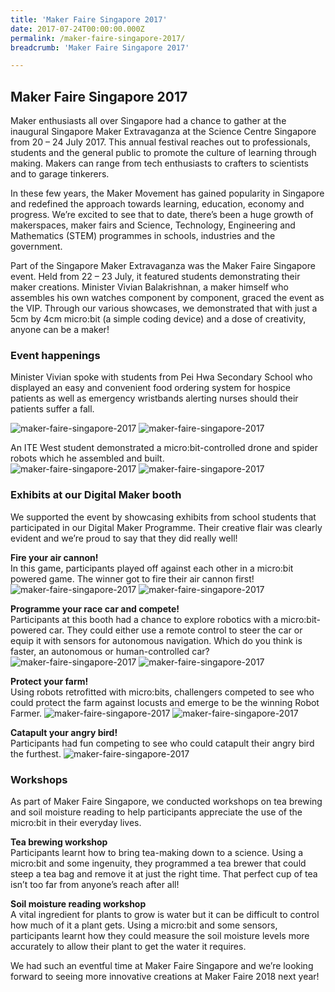```yaml
---
title: 'Maker Faire Singapore 2017'
date: 2017-07-24T00:00:00.000Z
permalink: /maker-faire-singapore-2017/
breadcrumb: 'Maker Faire Singapore 2017'

---
```



## Maker Faire Singapore 2017

Maker enthusiasts all over Singapore had a chance to gather at the inaugural Singapore Maker Extravaganza at the Science Centre Singapore from 20 – 24 July 2017. This annual festival reaches out to professionals, students and the general public to promote the culture of learning through making. Makers can range from tech enthusiasts to crafters to scientists and to garage tinkerers.

In these few years, the Maker Movement has gained popularity in Singapore and redefined the approach towards learning, education, economy and progress. We’re excited to see that to date, there’s been a huge growth of makerspaces, maker fairs and Science, Technology, Engineering and Mathematics (STEM) programmes in schools, industries and the government.

Part of the Singapore Maker Extravaganza was the Maker Faire Singapore event. Held from 22 – 23 July, it featured students demonstrating their maker creations. Minister Vivian Balakrishnan, a maker himself who assembles his own watches component by component, graced the event as the VIP. Through our various showcases, we demonstrated that with just a 5cm by 4cm micro:bit (a simple coding device) and a dose of creativity, anyone can be a maker!

### Event happenings
Minister Vivian spoke with students from Pei Hwa Secondary School who displayed an easy and convenient food ordering system for hospice patients as well as emergency wristbands alerting nurses should their patients suffer a fall.

![maker-faire-singapore-2017](/images/stories/features/maker-faire-singapore-2017/maker-faire-singapore-2017-1.jpg)
![maker-faire-singapore-2017](/images/stories/features/maker-faire-singapore-2017/maker-faire-singapore-2017-2.jpg)

An ITE West student demonstrated a micro:bit-controlled drone and spider robots which he assembled and built.<br>
![maker-faire-singapore-2017](/images/stories/features/maker-faire-singapore-2017/maker-faire-singapore-2017-3.jpg)
![maker-faire-singapore-2017](/images/stories/features/maker-faire-singapore-2017/maker-faire-singapore-2017-4.jpg)

### Exhibits at our Digital Maker booth
We supported the event by showcasing exhibits from school students that participated in our Digital Maker Programme. Their creative flair was clearly evident and we’re proud to say that they did really well!

**Fire your air cannon!**<br>
In this game, participants played off against each other in a micro:bit powered game. The winner got to fire their air cannon first!
![maker-faire-singapore-2017](/images/stories/features/maker-faire-singapore-2017/maker-faire-singapore-2017-5.jpg)
![maker-faire-singapore-2017](/images/stories/features/maker-faire-singapore-2017/maker-faire-singapore-2017-6.jpg)

**Programme your race car and compete!**<br>
Participants at this booth had a chance to explore robotics with a micro:bit-powered car. They could either use a remote control to steer the car or equip it with sensors for autonomous navigation. Which do you think is faster, an autonomous or human-controlled car?
![maker-faire-singapore-2017](/images/stories/features/maker-faire-singapore-2017/maker-faire-singapore-2017-7.jpg)
![maker-faire-singapore-2017](/images/stories/features/maker-faire-singapore-2017/maker-faire-singapore-2017-8.jpg)

**Protect your farm!**<br>
Using robots retrofitted with micro:bits, challengers competed to see who could protect the farm against locusts and emerge to be the winning Robot Farmer.
![maker-faire-singapore-2017](/images/stories/features/maker-faire-singapore-2017/maker-faire-singapore-2017-9.jpg)
![maker-faire-singapore-2017](/images/stories/features/maker-faire-singapore-2017/maker-faire-singapore-2017-10.jpg)

**Catapult your angry bird!**<br>
Participants had fun competing to see who could catapult their angry bird the furthest.
![maker-faire-singapore-2017](/images/stories/features/maker-faire-singapore-2017/maker-faire-singapore-2017-11.jpg)

### Workshops
As part of Maker Faire Singapore, we conducted workshops on tea brewing and soil moisture reading to help participants appreciate the use of the micro:bit in their everyday lives.

**Tea brewing workshop**<br>
Participants learnt how to bring tea-making down to a science. Using a micro:bit and some ingenuity, they programmed a tea brewer that could steep a tea bag and remove it at just the right time. That perfect cup of tea isn’t too far from anyone’s reach after all!

**Soil moisture reading workshop**<br>
A vital ingredient for plants to grow is water but it can be difficult to control how much of it a plant gets. Using a micro:bit and some sensors, participants learnt how they could measure the soil moisture levels more accurately to allow their plant to get the water it requires.

We had such an eventful time at Maker Faire Singapore and we’re looking forward to seeing more innovative creations at Maker Faire 2018 next year!



